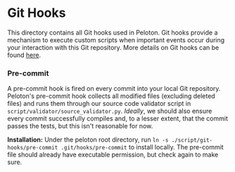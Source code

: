 # Git Hooks

This directory contains all Git hooks used in Peloton. Git hooks provide
a mechanism to execute custom scripts when important events occur during
your interaction with this Git repository. More details on Git hooks can
be found [here](https://git-scm.com/book/gr/v2/Customizing-Git-Git-Hooks).

### Pre-commit

A pre-commit hook is fired on every commit into your local Git
repository. Peloton's pre-commit hook collects all modified files
(excluding deleted files) and runs them through our source code
validator script in `script/validator/source_validator.py`. *Ideally*,
we should also ensure every commit successfully compiles and, to a
lesser extent, that the commit passes the tests, but this isn't
reasonable for now.

**Installation:** Under the peloton root directory, run
`ln -s ./script/git-hooks/pre-commit .git/hooks/pre-commit` to
install locally. The pre-commit file should already have executable
permission, but check again to make sure.
